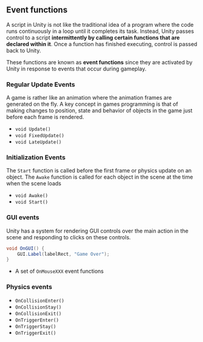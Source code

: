 ## Event functions

A script in Unity is not like the traditional idea of a program where the code runs continuously in a loop until it completes its task. Instead, Unity passes control to a script **intermittently by calling certain functions that are declared within it**. Once a function has finished executing, control is passed back to Unity.

These functions are known as **event functions** since they are activated by Unity in response to events that occur during gameplay.


### Regular Update Events
A game is rather like an animation where the animation frames are generated on the fly. A key concept in games programming is that of making changes to position, state and behavior of objects in the game just before each frame is rendered.
- `void Update()`
- `void FixedUpdate()`
- `void LateUpdate()`

### Initialization Events
The `Start` function is called before the first frame or physics update on an object. The `Awake` function is called for each object in the scene at the time when the scene loads
- `void Awake()`
- `void Start()`

### GUI events
Unity has a system for rendering GUI controls over the main action in the scene and responding to clicks on these controls.
```cs
void OnGUI() {
    GUI.Label(labelRect, "Game Over");
}
```

- A set of `OnMouseXXX` event functions

### Physics events
- `OnCollisionEnter()`
- `OnCollisionStay()`
- `OnCollisionExit()`
- `OnTriggerEnter()`
- `OnTriggerStay()`
- `OnTriggerExit()`


